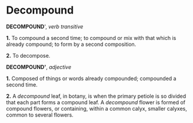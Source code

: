 # Decompound

**DECOMPOUND**', _verb transitive_

**1.** To compound a second time; to compound or mix with that which is already compound; to form by a second composition.

**2.** To decompose.

**DECOMPOUND'**, _adjective_

**1.** Composed of things or words already compounded; compounded a second time.

**2.** A _decompound_ leaf, in botany, is when the primary petiole is so divided that each part forms a compound leaf. A _decompound_ flower is formed of compound flowers, or containing, within a common calyx, smaller calyxes, common to several flowers.